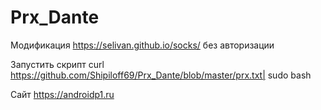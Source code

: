 # Prx_Dante

Модификация https://selivan.github.io/socks/ без авторизации

Запустить скрипт curl https://github.com/Shipiloff69/Prx_Dante/blob/master/prx.txt| sudo bash

Сайт https://androidp1.ru
